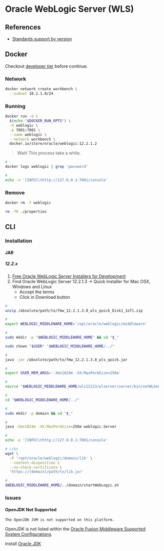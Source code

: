 # Oracle WebLogic Server (WLS)

## References

- [Standards support by version](https://en.wikipedia.org/wiki/Oracle_WebLogic_Server#Standards_support_by_version)

## Docker

Checkout [developer tier](https://hub.docker.com/_/oracle-weblogic-server-12c) before continue.

### Network

```sh
docker network create workbench \
  --subnet 10.1.1.0/24
```

### Running

```sh
docker run -d \
  $(echo "$DOCKER_RUN_OPTS") \
  -h weblogic \
  -p 7001:7001 \
  --name weblogic \
  --network workbench \
  docker.io/store/oracle/weblogic:12.2.1.2
```

<!--
https://github.com/markxnelson/legacy-license-plates/blob/8a05b5ddafc794ab620049807e4900877f007e5f/README.md
-->

> Wait! This process take a while.

```sh
#
docker logs weblogic | grep 'password'

#
echo -e '[INFO]\thttp://127.0.0.1:7001/console'
```

### Remove

```sh
docker rm -f weblogic

rm -fR ./properties
```

## CLI

### Installation

#### JAR

<!-- ##### 12.1.x

1. [Free Oracle WebLogic Server Installers for Development](https://www.oracle.com/middleware/technologies/weblogic-server-downloads.html)
2. Find Oracle WebLogic Server 12.1.3 -> Mac OS X with 32-bit JVM

```sh
unzip /path/to/wls1213_dev_update3.zip

export WEBLOGIC_MIDDLEWARE_HOME='/opt/oracle/weblogic/middleware'

sudo mkdir -p "$WEBLOGIC_MIDDLEWARE_HOME"

(cd "$WEBLOGIC_MIDDLEWARE_HOME" && java -jar /absolute/path/to/fmw_12.2.1.3.0_wls_quick.jar)
``` -->

##### 12.2.x

1. [Free Oracle WebLogic Server Installers for Development](https://www.oracle.com/middleware/technologies/weblogic-server-downloads.html)
2. Find Oracle WebLogic Server 12.2.1.3 -> Quick Installer for Mac OSX, Windows and Linux
   - Accept the terms
   - Click in Download button

```sh
#
unzip /absolute/path/to/fmw_12.2.1.3.0_wls_quick_Disk1_1of1.zip

#
export WEBLOGIC_MIDDLEWARE_HOME='/opt/oracle/weblogic/middleware'

#
sudo mkdir -p "$WEBLOGIC_MIDDLEWARE_HOME" && cd "$_"

sudo chown "$USER" "$WEBLOGIC_MIDDLEWARE_HOME/../"

#
java -jar /absolute/path/to/fmw_12.2.1.3.0_wls_quick.jar

#
export USER_MEM_ARGS='-Xmx1024m -XX:MaxPermSize=256m'

#
source "$WEBLOGIC_MIDDLEWARE_HOME/wls12213/wlserver/server/bin/setWLSenv.sh"

#
cd "$WEBLOGIC_MIDDLEWARE_HOME/../"

#
sudo mkdir -p domain && cd "$_"

#
java -Xmx1024m -XX:MaxPermSize=256m weblogic.Server

#
echo -e '[INFO]\thttp://127.0.0.1:7001/console'
```

```sh
# Libs
wget \
  -P '/opt/oracle/weblogic/domain/lib' \
  --content-disposition \
  --no-check-certificate \
  'https://[domain]/path/to/lib.jar'
```

```sh
#
$WEBLOGIC_MIDDLEWARE_HOME/../domain/startWebLogic.sh
```

### Issues

#### OpenJDK Not Supported

```log
The OpenJDK JVM is not supported on this platform.
```

OpenJDK is not listed within the [Oracle Fusion Middleware Supported System Configurations](https://www.oracle.com/middleware/technologies/fusion-certification.html).

Install [Oracle JDK](/oracle-jdk.md)
